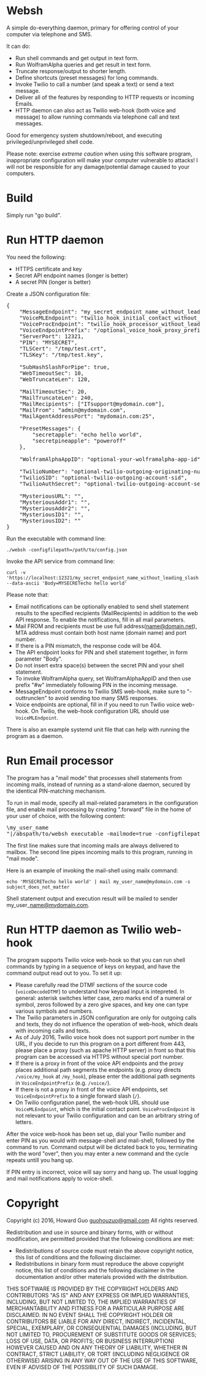 Websh
=====
A simple do-everything daemon, primary for offering control of your computer via telephone and SMS.

It can do:
- Run shell commands and get output in text form.
- Run WolframAlpha queries and get result in text form.
- Truncate response/output to shorter length.
- Define shortcuts (preset messages) for long commands.
- Invoke Twilio to call a number (and speak a text) or send a text message.
- Deliver all of the features by responding to HTTP requests or incoming Emails.
- HTTP daemon can also act as Twilio web-hook (both voice and message) to allow running commands via telephone call and text messages.

Good for emergency system shutdown/reboot, and executing privileged/unprivileged shell code.

Please note: exercise _extreme caution_ when using this software program, inappropriate configuration will make your computer vulnerable to attacks! I will not be responsible for any damage/potential damage caused to your computers.

Build
=================
Simply run "go build".

Run HTTP daemon
========
You need the following:

- HTTPS certificate and key
- Secret API endpoint names (longer is better)
- A secret PIN (longer is better)

Create a JSON configuration file:

<pre>
{
    "MessageEndpoint": "my_secret_endpoint_name_without_leading_slash",
    "VoiceMLEndpoint": "twilio_hook_initial_contact_without_leading_slash",
    "VoiceProcEndpoint": "twilio_hook_processor_without_leading_slash",
    "VoiceEndpointPrefix": "/optional_voice_hook_proxy_prefix",
    "ServerPort": 12321,
    "PIN": "MYSECRET",
    "TLSCert": "/tmp/test.crt",
    "TLSKey": "/tmp/test.key",

    "SubHashSlashForPipe": true,
    "WebTimeoutSec": 10,
    "WebTruncateLen": 120,

    "MailTimeoutSec": 20,
    "MailTruncateLen": 240,
    "MailRecipients": ["ITsupport@mydomain.com"],
    "MailFrom": "admin@mydomain.com",
    "MailAgentAddressPort": "mydomain.com:25",

    "PresetMessages": {
        "secretapple": "echo hello world",
        "secretpineapple": "poweroff"
    },

    "WolframAlphaAppID": "optional-your-wolframalpha-app-id",

    "TwilioNumber": "optional-twilio-outgoing-originating-number",
    "TwilioSID": "optional-twilio-outgoing-account-sid",
    "TwilioAuthSecret": "optional-twilio-outgoing-account-secret",

    "MysteriousURL": "",
    "MysteriousAddr1": "",
    "MysteriousAddr2": "",
    "MysteriousID1": "",
    "MysteriousID2": ""
}
</pre>

Run the executable with command line:

    ./websh -configfilepath=/path/to/config.json

Invoke the API service from command line:

    curl -v 'https://localhost:12321/my_secret_endpoint_name_without_leading_slash' --data-ascii 'Body=MYSECRETecho hello world'

Please note that:

- Email notifications can be optionally enabled to send shell statement results to the specified recipients (MailRecipients) in addition to the web API response. To enable the notifications, fill in all mail parameters.
- Mail FROM and recipients must be use full address(name@domain.net), MTA address must contain both host name (domain name) and port number.
- If there is a PIN mismatch, the response code will be 404.
- The API endpoint looks for PIN and shell statement together, in form parameter "Body".
- Do not insert extra space(s) between the secret PIN and your shell statement.
- To invoke WolframAlpha query, set WolframAlphaAppID and then use prefix "#w" immediately following PIN in the incoming message.
- MessageEndpoint conforms to Twilio SMS web-hook, make sure to "-outtrunclen" to avoid sending too many SMS responses.
- Voice endpoints are optional, fill in if you need to run Twilio voice web-hook. On Twilio, the web-hook configuration URL should use `VoiceMLEndpoint`.

There is also an example systemd unit file that can help with running the program as a daemon.

Run Email processor
==================
The program has a "mail mode" that processes shell statements from incoming mails, instead of running as a stand-alone daemon, secured by the identical PIN-matching mechanism.

To run in mail mode, specify all mail-related parameters in the configuration file, and enable mail processing by creating ".forward" file in the home of your user of choice, with the following content:

<pre>
\my_user_name
"|/abspath/to/websh_executable -mailmode=true -configfilepath=/path/to/config.json"
</pre>

The first line makes sure that incoming mails are always delivered to mailbox. The second line pipes incoming mails to this program, running in "mail mode".

Here is an example of invoking the mail-shell using mailx command:

    echo 'MYSECRETecho hello world' | mail my_user_name@mydomain.com -s subject_does_not_matter

Shell statement output and execution result will be mailed to sender my\_user\_name@mydomain.com.

Run HTTP daemon as Twilio web-hook
===================
The program supports Twilio voice web-hook so that you can run shell commands by typing in a sequence of keys on keypad, and have the command output read out to you. To set it up:

- Please carefully read the DTMF sections of the source code (`voiceDecodeDTMF`) to understand how keypad input is intepreted. In general: asterisk switches letter case, zero marks end of a numeral or symbol, zeros followed by a zero give spaces, and key one can type various symbols and numbers.
- The Twilio parameters in JSON configuration are only for outgoing calls and texts, they do not influence the operation of web-hook, which deals with incoming calls and texts.
- As of July 2016, Twilio voice hook does not support port number in the URL, if you decide to run this program on a port different from 443, please place a proxy (such as apache HTTP server) in front so that this program can be accessed via HTTPS without special port number.
- If there is a proxy in front of the voice API endpoints and the proxy places additional path segments the endpoints (e.g. proxy directs `/voice/my_hook` at `/my_hook`), please enter the additional path segments in `VoiceEndpointPrefix` (e.g. `/voice/`).
- If there is not a proxy in front of the voice API endpoints, set `VoiceEndpointPrefix` to a single forward slash (`/`).
- On Twilio configuration panel, the web-hook URL should use `VoiceMLEndpoint`, which is the initial contact point. `VoiceProcEndpoint` is not relevant to your Twilio configuration and can be an arbitrary string of letters.

After the voice web-hook has been set up, dial your Twilio number and enter PIN as you would with message-shell and mail-shell, followed by the command to run. Command output will be dictated back to you, terminating with the word "over", then you may enter a new command and the cycle repeats untill you hang up.

If PIN entry is incorrect, voice will say sorry and hang up. The usual logging and mail notifications apply to voice-shell.

Copyright
====================
Copyright (c) 2016, Howard Guo <guohouzuo@gmail.com>
All rights reserved.

Redistribution and use in source and binary forms, with or without modification, are permitted provided that the following conditions are met:
- Redistributions of source code must retain the above copyright notice, this list of conditions and the following disclaimer.
- Redistributions in binary form must reproduce the above copyright notice, this list of conditions and the following disclaimer in the documentation and/or other materials provided with the distribution.

THIS SOFTWARE IS PROVIDED BY THE COPYRIGHT HOLDERS AND CONTRIBUTORS "AS IS" AND ANY EXPRESS OR IMPLIED WARRANTIES, INCLUDING, BUT NOT LIMITED TO, THE IMPLIED WARRANTIES OF MERCHANTABILITY AND FITNESS FOR A PARTICULAR PURPOSE ARE DISCLAIMED. IN NO EVENT SHALL THE COPYRIGHT HOLDER OR CONTRIBUTORS BE LIABLE FOR ANY DIRECT, INDIRECT, INCIDENTAL, SPECIAL, EXEMPLARY, OR CONSEQUENTIAL DAMAGES (INCLUDING, BUT NOT LIMITED TO, PROCUREMENT OF SUBSTITUTE GOODS OR SERVICES; LOSS OF USE, DATA, OR PROFITS; OR BUSINESS INTERRUPTION) HOWEVER CAUSED AND ON ANY THEORY OF LIABILITY, WHETHER IN CONTRACT, STRICT LIABILITY, OR TORT (INCLUDING NEGLIGENCE OR OTHERWISE) ARISING IN ANY WAY OUT OF THE USE OF THIS SOFTWARE, EVEN IF ADVISED OF THE POSSIBILITY OF SUCH DAMAGE.
